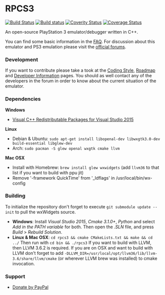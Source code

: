 RPCS3
=====

[![Build Status](https://travis-ci.org/RPCS3/rpcs3.svg?branch=master)](https://travis-ci.org/RPCS3/rpcs3)
[![Build status](https://ci.appveyor.com/api/projects/status/411c4clmiohtx7eo/branch/master?svg=true)](https://ci.appveyor.com/project/rpcs3/rpcs3/branch/master)
[![Coverity Status](https://scan.coverity.com/projects/3960/badge.svg)](https://scan.coverity.com/projects/3960)
[![Coverage Status](https://coveralls.io/repos/DHrpcs3/rpcs3/badge.svg)](https://coveralls.io/r/DHrpcs3/rpcs3)

An open-source PlayStation 3 emulator/debugger written in C++.

You can find some basic information in the [FAQ](https://github.com/DHrpcs3/rpcs3/wiki/FAQ). For discussion about this emulator and PS3 emulation please visit the [official forums](http://www.emunewz.net/forum/forumdisplay.php?fid=162).


### Development

If you want to contribute please take a took at the [Coding Style](https://github.com/DHrpcs3/rpcs3/wiki/Coding-Style), [Roadmap](https://github.com/DHrpcs3/rpcs3/wiki/Roadmap) and [Developer Information](https://github.com/DHrpcs3/rpcs3/wiki/Developer-Information) pages. You should as well contact any of the developers in the forum in order to know about the current situation of the emulator.


### Dependencies

__Windows__
* [Visual C++ Redistributable Packages for Visual Studio 2015](http://www.microsoft.com/en-us/download/details.aspx?id=48145)

__Linux__
* Debian & Ubuntu: `sudo apt-get install libopenal-dev libwxgtk3.0-dev build-essential libglew-dev`
* Arch: `sudo pacman -S glew openal wxgtk cmake llvm`

__Mac OSX__
* Install with Homebrew: `brew install glew wxwidgets` (add `llvm36` to that list if you want to build with ppu jit)
* Remove '-framework QuickTime' from '_ldflags' in /usr/local/bin/wx-config


### Building

To initialize the repository don't forget to execute `git submodule update --init` to pull the wxWidgets source.
* __Windows__: Install *Visual Studio 2015*, *Cmake 3.1.0+*, *Python* and select *Add in the PATH variable* for both. Then open the *.SLN* file, and press *Build* > *Rebuild Solution*.
* __Linux & Mac OSX__:
`cd rpcs3 && cmake CMakeLists.txt && make && cd ../` Then run with `cd bin && ./rpcs3`
If you want to build with LLVM, then LLVM 3.6.2 is required.
If you are on OSX and want to build with LLVM don't forget to add `-DLLVM_DIR=/usr/local/opt/llvm36/lib/llvm-3.6/share/llvm/cmake` (or wherever LLVM brew was installed) to cmake invocation.

### Support
* [Donate by PayPal](https://www.paypal.com/cgi-bin/webscr?cmd=_s-xclick&hosted_button_id=MPJ3S9XQXCE3G)
